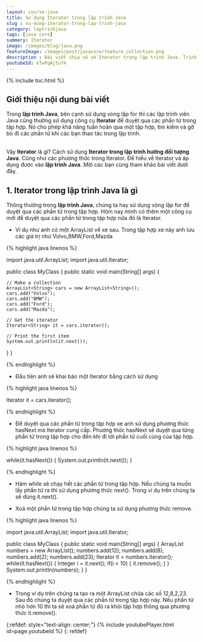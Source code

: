 ```yaml
---
layout: course-java
title: Sử dụng Iterator trong lập trình Java
slug : su-dung-iterator-trong-lap-trinh-java
category: laptrinhjava
tags: [java core]
summery: Iterator
image: /images/blog/java.png
featureImage: /images/post/javacore/feature_collection.png
description : Bài viết chia sẻ về Iterator trong lập trình Java. Trình bày, giải thích các khái niệm Iterator trong học lập trình hướng đối tượng Java. Hướng dẫn sử dụng Iterator duyệt qua các tập hợp như List , Vector , Set , Queue, Deque, Map trong ngôn ngữ lập trình Java. Kèm theo các ví dụ minh hoạ sẽ giúp các bạn hiểu rõ và có thể áp dụng ngay vào lập trình.
youtubeId: kTwPqAjtu74
---
```


{% include toc.html %}

## **Giới thiệu nội dung bài viết**

Trong <b>lập trình Java</b>, bên cạnh sử dụng vòng lặp for thì các lập trình viên Java cũng thường sử dụng công cụ <b>Iterator</b> để duyệt qua các phần tử trong tập hợp. Nó cho phép khả năng tuần hoàn qua một tập hợp, tìm kiếm và gỡ bỏ đi các phần tử khi các bạn thao tác trong lập trình.

<br>
Vậy <b>Iterator</b> là gì? Cách sử dụng <b>Iterator trong lập trình hướng đối tượng Java</b>. Cũng như các phương thức trong Iterator. Để hiểu về Iterator và áp dụng được vào <b>lập trình Java</b>. Mời các bạn cùng tham khảo bài viết dưới đây.



## **1. Iterator trong lập trình Java là gì**

Thông thường trong <b>lập trình Java</b>, chúng ta hay sử dụng vòng lặp for để duyệt qua các phần tử trong tập hợp. Hôm nay mình có thêm một công cụ mới để duyệt qua các phần tử trong tập hợp nữa đó là Iterator.

- Ví dụ như anh có một ArrayList về xe sau. Trong tập hợp xe này anh lưu các giá trị như Volvo,BMW,Ford,Mazda

{% highlight java linenos %}

import java.util.ArrayList;
import java.util.Iterator;

public class MyClass {
  public static void main(String[] args) {

    // Make a collection
    ArrayList<String> cars = new ArrayList<String>();
    cars.add("Volvo");
    cars.add("BMW");
    cars.add("Ford");
    cars.add("Mazda");

    // Get the iterator
    Iterator<String> it = cars.iterator();

    // Print the first item
    System.out.println(it.next());
  }
}

{% endhighlight %}

+ Đầu tiên anh sẽ khai báo một Iterator bằng cách sử dụng 

{% highlight java linenos %}

Iterator<String> it = cars.iterator();

{% endhighlight %}


- Để duyệt qua các phần tử trong tập hợp xe anh sử dụng phương thức hasNext mà Iterator cung cấp. Phương thức hasNext sẽ duyệt qua từng phần tử trong tập hợp cho đến khi đi tới phần tử cuối cùng của tập hợp.

{% highlight java linenos %}

while(it.hasNext()) {
  System.out.println(it.next());
}

{% endhighlight %}

+ Hàm while sẽ chạy hết các phần tử trong tập hợp. Nếu chúng ta muốn lấy phần tử ra thì sử dụng phương thức next().
Trong ví dụ trên chúng ta sẽ dùng it.next().


- Xoá một phần tử trong tập hợp chúng ta sử dụng phương thức remove.

{% highlight java linenos %}

import java.util.ArrayList;
import java.util.Iterator;

public class MyClass {
  public static void main(String[] args) {
    ArrayList<Integer> numbers = new ArrayList<Integer>();
    numbers.add(12);
    numbers.add(8);
    numbers.add(2);
    numbers.add(23);
    Iterator<Integer> it = numbers.iterator();
    while(it.hasNext()) {
      Integer i = it.next();
      if(i < 10) {
        it.remove();
      }
    }
    System.out.println(numbers);
  }
}

{% endhighlight %}

- Trong ví dụ trên chúng ta tạo ra một ArrayList chứa các số 12,8,2,23. Sau đó chúng ta duyệt qua các phần tử trong tập hợp này. Nếu phần tử nhỏ hơn 10 thì ta sẽ xoá phần tử đó ra khỏi tập hợp thông qua phương thức it.remove().


{:refdef: style="text-align: center;"}
{% include youtubePlayer.html id=page.youtubeId %}
{: refdef}




